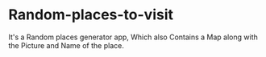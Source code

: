 # Random-places-to-visit
It's a Random places generator app, Which also Contains a Map along with the Picture and Name of the place.

